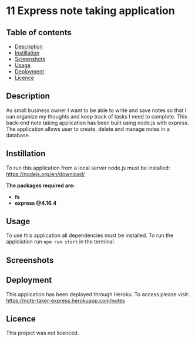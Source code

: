 # 11 Express note taking application

## Table of contents

  * [Description](#Description)
  * [Instillation](#Instillation)
  * [Screenshots](#Screenshots)
  * [Usage](#Usage)
  * [Deployment](#Deployment)
  * [Licence](#License)

## Description
As small business owner I want to be able to write and save notes so that I can organize my thoughts and keep track of tasks I need to complete. This back-end note taking application has been built using node.js with express. The application allows user to create, delete and manage notes in a database. 

## Instillation
To run this application from a local server node.js must be installed: https://nodejs.org/en/download/ 

**The packages required are:**

 * **fs** 
* **express @4.16.4** 

## Usage
To use this application all dependencies must be installed. To run the applciation run ``npm run start`` in the terminal.


## Screenshots




## Deployment
This application has been deployed through Heroku. To access please visit: https://note-taker-express.herokuapp.com/notes


## Licence 
This project was not licenced.